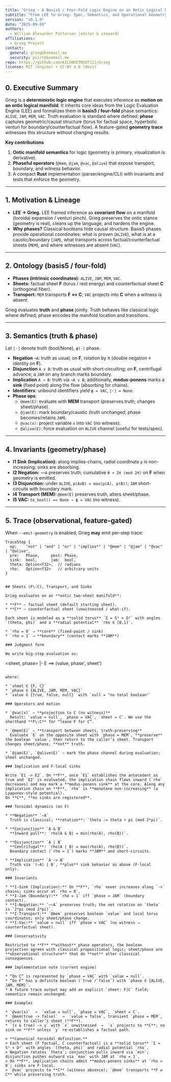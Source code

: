 ```yaml
---
title: "Grieg — A Basis5 / Four-Fold Logic Engine on an Ontic Logical Manifold"
subtitle: "From LEE to Grieg: Spec, Semantics, and Operational Geometry"
version: "v0.1.0"
date: "2025-09-09"
authors:
  - William Alexander Patterson (editor & steward)
affiliations:
  - Grieg Project
contact:
  general: grieg@keemail.me
  security: psirt@keemail.me
repo: https://github.com/KILGORETROUT111/Grieg
license: MIT (engine) + CC-BY 4.0 (docs)
---
```


## 0. Executive Summary

Grieg is a **deterministic logic engine** that executes inference as **motion on an ontic logical manifold**. It inherits core ideas from the Logic Evaluation Engine (LEE) and formalizes them in **basis5 / four-fold** phase semantics: `ALIVE`, `JAM`, `MEM`, `VAC`. Truth evaluation is standard where defined; **phase** captures geometric/causal structure (torus for factual space, hyperbolic venturi for boundary/counterfactual flow). A feature-gated **geometry trace** witnesses this structure without changing results.

**Key contributions**
1. **Ontic manifold semantics** for logic (geometry is primary, visualization is derivative).
2. **Phaseful operators** (`@mem`, `@jam`, `@vac`, `@alive`) that expose transport, boundary, and witness behavior.
3. A compact **Rust** implementation (parser/engine/CLI) with invariants and tests that enforce the geometry.

---

## 1. Motivation & Lineage

- **LEE → Grieg.** LEE framed inference as **covariant flow** on a manifold (toroidal expansion / venturi pinch). Grieg preserves the ontic stance (geometry is real), cleans up the language, and hardens the engine.
- **Why phases?** Classical booleans hide causal structure. Basis5 phases provide operational coordinates: what is proven (`ALIVE`), what is at a caustic/boundary (`JAM`), what transports across factual/counterfactual sheets (`MEM`), and where witnesses are absent (`VAC`).

---

## 2. Ontology (basis5 / four-fold)

- **Phases (intrinsic coordinates):** `ALIVE`, `JAM`, `MEM`, `VAC`.
- **Sheets:** factual sheet **F** (torus / rest energy) and counterfactual sheet **C** (orthogonal fiber).
- **Transport:** `MEM` transports **F ↔ C**; `VAC` projects into **C** when a witness is absent.

Grieg evaluates **truth** and **phase** jointly. Truth behaves like classical logic where defined; phase encodes the manifold location and transitions.

---

## 3. Semantics (truth & phase)

Let `⟦·⟧` denote truth (bool/None), `ϕ(·)` phase.

- **Negation** `¬A`: truth as usual; on **F**, rotation by π (double negation ≡ identity on **F**).
- **Disjunction** `A ∨ B`: truth as usual with short-circuiting; on **F**, centrifugal advance; a `JAM` on any branch marks boundary.
- **Implication** `A → B`: truth via `¬A ∨ B`; additionally, **modus-ponens** marks a **sink** (fixed point) along the flow (absorbing for chains).
- **Identifiers**: unbound identifiers yield `ϕ = VAC`, `⟦·⟧ = None`.
- **Phase ops**:
  - `@mem(E)`: evaluate with **MEM** transport (preserves truth; changes sheet/phase).
  - `@jam(E)`: mark boundary/caustic (truth unchanged; phase becomes/retains `JAM`).
  - `@vac(x)`: project variable `x` into `VAC` (no witness).
  - `@alive(E)`: force evaluation on `ALIVE` channel (useful for tests/spec).

---

## 4. Invariants (geometry/phase)

- **I1 Sink (Implication):** along implies-chains, radial coordinate `ρ` is non-increasing; sinks are absorbing.
- **I2 Negation:** `¬¬A` preserves truth; cumulative `θ ≈ 2π (mod 2π)` on **F** when geometry is emitted.
- **I3 Disjunction:** under `ALIVE`, `ρ(A∨B) = max(ρ(A), ρ(B))`; `JAM` short-circuits with boundary mark.
- **I4 Transport (MEM):** `@mem(E)` preserves truth, alters sheet/phase.
- **I5 VAC:** `to_bool() == None ⇒ ϕ = VAC` (no witness).

---

## 5. Trace (observational, feature-gated)

When `--emit-geometry` is enabled, Grieg **may** emit per-step trace:

```text
TraceStep {
  op:    "not" | "and" | "or" | "implies*" | "@mem" | "@jam" | "@vac" | "@alive",
  pre:   Phase,     post: Phase,
  sink:  bool,      jam:  bool,
  theta: Option<f32>,  // radians
  rho:   Option<f32>   // arbitrary units
}


## Sheets (F\:C), Transport, and Sinks

Grieg evaluates on an **ontic two-sheet manifold**:

* **F** — factual sheet (default starting sheet).
* **C** — counterfactual sheet (unwitnessed / what-if).

Each sheet is modeled as a **solid torus** `Σ = S¹ × D²` with angles `(theta, phi)` and a **radial potential** `rho ∈ [0,1]`.

* `rho = 0` ⇒ **core** (fixed-point / sink)
* `rho = 1` ⇒ **boundary** (contact marks **JAM**)

### Judgment form

We write big-step evaluation as:

```
<sheet, phase> |- E  ==>  (value, phase', sheet')
```

where:

* `sheet ∈ {F, C}`
* `phase ∈ {ALIVE, JAM, MEM, VAC}`
* `value ∈ {true, false, null}` with `null = "no total boolean"`

### Operators and motion

* `@vac(x)` — **projection to C (no witness)**
  Result: `value = null`, `phase = VAC`, `sheet = C`. We use the shorthand **F\:C** for “leave F for C”.

* `@mem(E)` — **transport between sheets, truth-preserving**
  Evaluate `E` on the opposite sheet with `phase = MEM`, **preserve** the boolean `value`, then return to the caller’s sheet. Transport changes sheet/phase, **not** truth.

* `@jam(E)`, `@alive(E)` — mark the phase channel during evaluation; sheet unchanged.

### Implication and F-local sinks

Write `E1 -> E2`. On **F**, once `E1` establishes the antecedent as true and `E2` is evaluated, the implication chain flows inward (`rho` decreases) and may mark a **modus-ponens sink** at the core. Along any implication chain on **F**, `rho` is **monotone non-increasing** (a Lyapunov-style potential).
On **C**, **no sinks are registered**.

### Toroidal dynamics (on F)

* **Negation** `~A`
  Truth is classical; **rotation**: `theta := theta + pi (mod 2*pi)`.

* **Conjunction** `A & B`
  **Inward pull**: `rho(A & B) = min(rho(A), rho(B))`.

* **Disjunction** `A | B`
  **Centrifugal**: `rho(A | B) = max(rho(A), rho(B))`.
  Boundary contact (`rho = 1`) marks **JAM** and short-circuits.

* **Implication** `A -> B`
  Truth via `(~A) | B`, **plus** sink behavior as above (F-local only).

### Invariants

* **I-Sink (Implication):** On **F**, `rho` never increases along `->` chains; sinks occur at `rho = 0`.
* **I-Jam (Boundary):** `rho = 1` iff `phase = JAM` (boundary contact).
* **I-Negation:** `~~A` preserves truth; the net rotation on `theta` is `2*pi (mod 2*pi)`.
* **I-Transport:** `@mem` preserves boolean `value` and local torus coordinates; only sheet/phase change.
* **I-Vac:** `value = null` iff `phase = VAC` (no witness ⇒ counterfactual sheet).

### Conservativity

Restricted to **F** **without** phase operators, the boolean projection agrees with classical propositional logic; sheet/phase are **observational structure** that do **not** alter classical consequences.

### Implementation note (current engine)

* “On C” is represented by `phase = VAC` with `value = null`.
* “On F” has a definite boolean (`true`/`false`) with `phase ∈ {ALIVE, JAM, MEM}`.
* A future trace output may add an explicit `sheet: F|C` field; semantics remain unchanged.

### Examples

* `@vac(x)`  →  `value = null`, `phase = VAC`, `sheet = C`.
* `@mem(true -> false)`  →  `value = false`, transient `phase = MEM`, returns to caller’s sheet (**F**).
* `(x & true) -> y` with `x` unwitnessed  →  `x` projects to **C**; no sink on **F** unless `y` re-establishes a factual path.

> **Canonical toroidal definition.**
> Each sheet (F factual, C counterfactual) is a **solid torus** `Σ = S¹ × D²` with angles `(theta, phi)` and radial potential `rho`.
> Negation rotates `theta`; conjunction pulls inward via `min`; disjunction pushes outward via `max` with JAM at `rho = 1`.
> On **F**, implication chains admit **modus-ponens sinks** at `rho = 0`; sinks are F-local.
> `@vac` projects to **C** (witness absence); `@mem` transports **F ⇄ C** while preserving truth.
